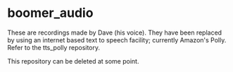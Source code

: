 # boomer_audio

These are recordings made by Dave (his voice).  They have been replaced by using an internet based text to speech facility; currently Amazon's Polly.  Refer to the tts_polly repository.

This repository can be deleted at some point.
